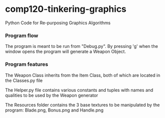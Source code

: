 # comp120-tinkering-graphics
Python Code for Re-purposing Graphics Algorithms

### Program flow

The program is meant to be run from "Debug.py". By pressing 'g' when the window opens the program will generate a Weapon Object.

### Program features

The Weapon Class inherits from the Item Class, both of which are located in the Classes.py file

The Helper.py file contains various constants and tuples with names and qualities to be used by the Weapon generator

The Resources folder contains the 3 base textures to be manipulated by the program: Blade.png, Bonus.png and Handle.png
